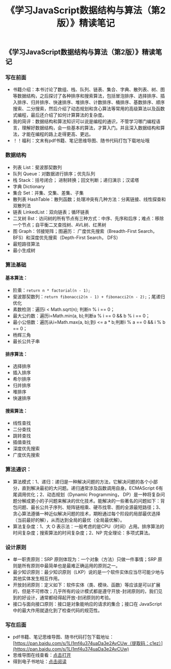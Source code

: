 ﻿---
title: 《学习JavaScript数据结构与算法（第2版）》精读笔记
description: 《学习JavaScript数据结构与算法（第2版）》精读笔记，大前端学习笔记，小磊哥er的博客
keywords: 《学习JavaScript数据结构与算法（第2版）》精读笔记，大前端学习笔记，小磊哥er的博客
--- 

## 《学习JavaScript数据结构与算法（第2版）》精读笔记

### 写在前面
- 书籍介绍：本书讨论了数组、栈、队列、链表、集合、字典、散列表、树、图等数据结构，之后探讨了各种排序和搜索算法，包括冒泡排序、选择排序、插入排序、归并排序、快速排序、堆排序、计数排序、桶排序、基数排序、顺序搜索、二分搜索，然后介绍了动态规划和贪心算法等常用的高级算法以及函数式编程，最后还介绍了如何计算算法的复杂度。
- 我的简评：数据结构和算法知识可以说是编程的通识，不管学习哪门编程语言，理解好数据结构，会一些基本的算法，才算入门。并且深入数据结构和算法，才能在编程的路上走得更高、更远。
- ！！福利：文末有pdf书籍、笔记思维导图、随书代码打包下载地址哦

### 数据结构
- 列表 List：斐波那契数列
- 队列 Queue：对数据进行排序；优先队列
- 栈 Stack：括号闭合； 进制转换；回文判断；递归演示；汉诺塔
- 字典 Dictionary
- 集合 Set：并集、交集、差集、子集
- 散列表 HashTable：散列函数；处理冲突有几种方法：分离链接、线性探查和双散列法
- 链表 LinkedList：双向链表；循环链表
- 二叉树 Bst：访问树的所有节点有三种方式：中序、先序和后序；难点：移除一个节点；自平衡二叉查找树、AVL树、红黑树
- 图 Graph：邻接矩阵；图遍历： 广度优先搜索（Breadth-First Search， BFS）和深度优先搜索（Depth-First Search， DFS）
- 最短路径算法
- 最小生成树

### 算法基础

#### 基本算法：
- 阶乘：`return n * factorial(n - 1);`
- 斐波那契数列：`return fibonacci2(n - 1) + fibonacci2(n - 2);`；尾递归优化
- 素数检测：遍历i < Math.sqrt(n); 判断n % i == 0；
- 最大公约数：遍历i=Math.min(a, b);判断a % i == 0 && b % i == 0；
- 最小公倍数：遍历从i=Math.max(a, b);到i <= a * b;判断i % a == 0 && i % b == 0；
- 杨辉三角
- 最长公共子串

#### 排序算法：
- 选择排序
- 插入排序
- 希尔排序
- 归并排序
- 堆排序
- 快速排序

#### 搜索算法：
- 线性查找
- 二分查找
- 跳转查找
- 插值查找
- 深度优先搜索
- 广度优先搜索

### 算法通识：
- 算法模式：1、递归：递归是一种解决问题的方法，它解决问题的各个小部分，直到解决最初的大问题。递归通常涉及函数调用自身。ECMAScript 6有尾调用优化；2、动态规划（Dynamic Programming， DP）是一种将复杂问题分解成更小的子问题来解决的优化技术。能解决的一些著名的问题如下：背包问题、最长公共子序列、矩阵链相乘、硬币找零、图的全源最短路径；3、贪心算法遵循一种近似解决问题的技术，期盼通过每个阶段的局部最优选择（当前最好的解），从而达到全局的最优（全局最优解）。
- 算法复杂度：1、大 O 表示法：一般考虑的是CPU（时间）占用。排序算法的时间复杂度；搜索算法的时间复杂度；2、NP 完全理论：多项式算法。

### 设计原则
- 单一职责原则：SRP 原则体现为：一个对象（方法）只做一件事情；SRP 原则是所有原则中最简单也是最难正确运用的原则之一。
- 最少知识原则：最少知识原则（LKP）说的是一个软件实体应当尽可能少地与其他实体发生相互作用。
- 开放封闭原则：定义如下：软件实体（类、模块、函数）等应该是可以扩展的，但是不可修改；几乎所有的设计模式都是遵守开放-封闭原则的，我们见到的好设计，通常都经得起开放-封闭原则的考验。
- 接口与面向接口原则：接口是对象能响应的请求的集合；接口在 JavaScript 中的最大作用就退化到了检查代码的规范性。

### 写在后面
- pdf书籍、笔记思维导图、随书代码打包下载地址：[https://pan.baidu.com/s/1LI1mf4u374uaDa3e2AvCUw（提取码：c1ez）](https://pan.baidu.com/s/1LI1mf4u374uaDa3e2AvCUw)
- 思维导图在线查看：[点击打开](/attachment/C.《学习JavaScript数据结构与算法（第2版）》_Loiane_Groner_邓钢_201709.svg)
- 得到电子书地址：[点击阅读](https://www.dedao.cn/eBook/pqvNQ1KRJa7EmgG8MPKrzykNVbDpBWZN1qWQA1xO54nlvZq296YodejLXVJE5eAd)
